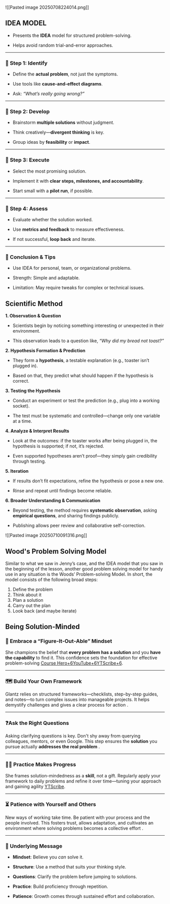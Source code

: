 ![[Pasted image 20250708224014.png]]

## IDEA MODEL

- Presents the **IDEA** model for structured problem-solving.
    
- Helps avoid random trial-and-error approaches.
    

---

### 🔸 Step 1: **Identify**

- Define the **actual problem**, not just the symptoms.
    
- Use tools like **cause-and-effect diagrams**.
    
- Ask: _“What’s really going wrong?”_
    

---

### 🔸 Step 2: **Develop**

- Brainstorm **multiple solutions** without judgment.
    
- Think creatively—**divergent thinking** is key.
    
- Group ideas by **feasibility** or **impact**.
    

---

### 🔸 Step 3: **Execute**

- Select the most promising solution.
    
- Implement it with **clear steps, milestones, and accountability**.
    
- Start small with a **pilot run**, if possible.
    

---

### 🔸 Step 4: **Assess**

- Evaluate whether the solution worked.
    
- Use **metrics and feedback** to measure effectiveness.
    
- If not successful, **loop back** and iterate.
    

---

### 📝 Conclusion & Tips

- Use IDEA for personal, team, or organizational problems.
    
- Strength: Simple and adaptable.
    
- Limitation: May require tweaks for complex or technical issues.
    

## Scientific Method

**1. Observation & Question**

- Scientists begin by noticing something interesting or unexpected in their environment.
    
- This observation leads to a question like, _“Why did my bread not toast?”_
    

**2. Hypothesis Formation & Prediction**

- They form a **hypothesis**, a testable explanation (e.g., toaster isn’t plugged in).
    
- Based on that, they predict what should happen if the hypothesis is correct.
    

**3. Testing the Hypothesis**

- Conduct an experiment or test the prediction (e.g., plug into a working socket).
    
- The test must be systematic and controlled—change only one variable at a time.
    

**4. Analyze & Interpret Results**

- Look at the outcomes: if the toaster works after being plugged in, the hypothesis is supported; if not, it’s rejected.
    
- Even supported hypotheses aren’t proof—they simply gain credibility through testing.
    

**5. Iteration**

- If results don’t fit expectations, refine the hypothesis or pose a new one.
    
- Rinse and repeat until findings become reliable.
    

**6. Broader Understanding & Communication**

- Beyond testing, the method requires **systematic observation**, asking **empirical questions**, and sharing findings publicly.

- Publishing allows peer review and collaborative self-correction.

![[Pasted image 20250710091316.png]]

## Wood's Problem Solving Model

Similar to what we saw in Jenny’s case, and the IDEA model that you saw in the beginning of the lesson, another good problem solving model for handy use in any situation is the Woods’ Problem-solving Model. In short, the model consists of the following broad steps:

1. Define the problem
2. Think about it
3. Plan a solution
4. Carry out the plan
5. Look back (and maybe iterate)

## Being Solution-Minded

### 🔧 Embrace a “Figure‑It‑Out‑Able” Mindset

She champions the belief that **every problem has a solution** and you **have the capability** to find it. This confidence sets the foundation for effective problem-solving [Course Hero+6YouTube+6YTScribe+6](https://www.youtube.com/watch?v=LaYVqj1El1A&utm_source=chatgpt.com).

---

### 🗺️ Build Your Own Framework

Glantz relies on structured frameworks—checklists, step-by-step guides, and notes—to turn complex issues into manageable projects. It helps demystify challenges and gives a clear process for action .

---

### ❓Ask the Right Questions

Asking clarifying questions is key. Don't shy away from querying colleagues, mentors, or even Google. This step ensures the **solution** you pursue actually **addresses the real problem** .

---

### 🏋️‍♀️ Practice Makes Progress

She frames solution-mindedness as a **skill**, not a gift. Regularly apply your framework to daily problems and refine it over time—tuning your approach and gaining agility [YTScribe](https://ytscribe.com/v/LaYVqj1El1A?utm_source=chatgpt.com).

---

### ⏳ Patience with Yourself and Others

New ways of working take time. Be patient with your process and the people involved. This fosters trust, allows adaptation, and cultivates an environment where solving problems becomes a collective effort .

---

### 🎯 Underlying Message

- **Mindset**: Believe you _can_ solve it.
    
- **Structure**: Use a method that suits your thinking style.
    
- **Questions**: Clarify the problem before jumping to solutions.
    
- **Practice**: Build proficiency through repetition.
    
- **Patience**: Growth comes through sustained effort and collaboration.